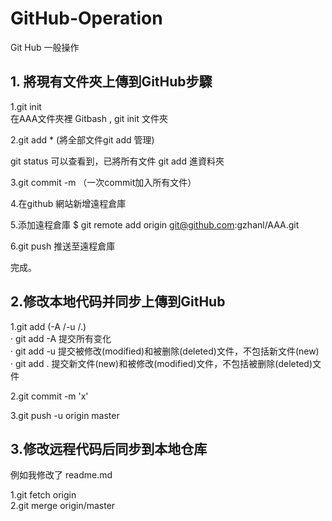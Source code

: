 # GitHub-Operation
Git Hub 一般操作

## 1. 將現有文件夾上傳到GitHub步驟
1.git init   
在AAA文件夾裡 Gitbash , git init 文件夾  


2.git add * (將全部文件git add 管理)

git status 可以查看到，已將所有文件 git add 進資料夾


3.git commit -m （一次commit加入所有文件）

4.在github 網站新增遠程倉庫


5.添加遠程倉庫
$ git remote add origin git@github.com:gzhanl/AAA.git

6.git push 推送至遠程倉庫

完成。


## 2.修改本地代码并同步上傳到GitHub  
1.git add (-A /-u /.)  
· git add -A 提交所有变化   
· git add -u 提交被修改(modified)和被删除(deleted)文件，不包括新文件(new)   
· git add . 提交新文件(new)和被修改(modified)文件，不包括被删除(deleted)文件  

2.git commit -m 'x'

3.git push -u origin master

## 3.修改远程代码后同步到本地仓库

例如我修改了 readme.md

1.git fetch origin  
2.git merge origin/master  



